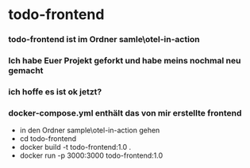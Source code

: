 # todo-frontend

### todo-frontend ist im Ordner samle\otel-in-action
### Ich habe Euer Projekt geforkt und habe meins nochmal neu gemacht
### ich hoffe es ist ok jetzt?
### docker-compose.yml enthält das von mir erstellte frontend

- in den Ordner sample\otel-in-action gehen
- cd todo-frontend
- docker build -t todo-frontend:1.0 .
- docker run -p 3000:3000 todo-frontend:1.0

